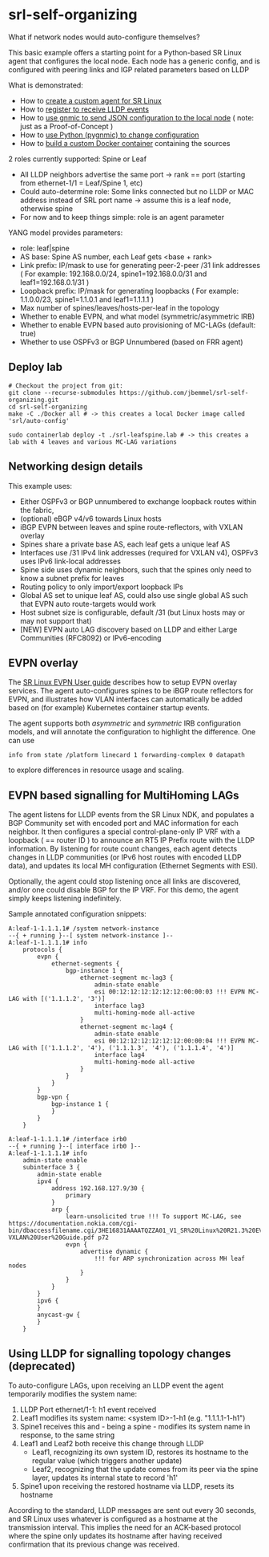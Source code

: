 # srl-self-organizing

What if network nodes would auto-configure themselves?

This basic example offers a starting point for a Python-based SR Linux agent that configures the local node.
Each node has a generic config, and is configured with peering links and IGP related parameters based on LLDP

What is demonstrated:
* How to [create a custom agent for SR Linux](https://github.com/jbemmel/srl-self-organizing/tree/main/src/auto-config-agent)
* How to [register to receive LLDP events](https://github.com/jbemmel/srl-self-organizing/blob/main/src/auto-config-agent/auto-config-agent.py#L57)
* How to [use gnmic to send JSON configuration to the local node](https://github.com/jbemmel/srl-self-organizing/blob/main/src/auto-config-agent/scripts/gnmic-configure-interface.sh) ( note: just as a Proof-of-Concept )
* How to [use Python (pygnmic) to change configuration](https://github.com/jbemmel/srl-self-organizing/blob/main/src/auto-config-agent/auto-config-agent.py#L458)
* How to [build a custom Docker container](https://github.com/jbemmel/srl-self-organizing/tree/main/Docker) containing the sources

2 roles currently supported: Spine or Leaf
* All LLDP neighbors advertise the same port -> rank == port (starting from ethernet-1/1 = Leaf/Spine 1, etc)
* Could auto-determine role: Some links connected but no LLDP or MAC address instead of SRL port name -> assume this is a leaf node, otherwise spine
* For now and to keep things simple: role is an agent parameter

YANG model provides parameters:
* role: leaf|spine
* AS base: Spine AS number, each Leaf gets <base + rank>
* Link prefix: IP/mask to use for generating peer-2-peer /31 link addresses 
  ( For example: 192.168.0.0/24, spine1=192.168.0.0/31 and leaf1=192.168.0.1/31 )
* Loopback prefix: IP/mask for generating loopbacks
  ( For example: 1.1.0.0/23, spine1=1.1.0.1 and leaf1=1.1.1.1 )
* Max number of spines/leaves/hosts-per-leaf in the topology
* Whether to enable EVPN, and what model (symmetric/asymmetric IRB)
* Whether to enable EVPN based auto provisioning of MC-LAGs (default: true)
* Whether to use OSPFv3 or BGP Unnumbered (based on FRR agent)

## Deploy lab
```
# Checkout the project from git:
git clone --recurse-submodules https://github.com/jbemmel/srl-self-organizing.git
cd srl-self-organizing
make -C ./Docker all # -> this creates a local Docker image called 'srl/auto-config'

sudo containerlab deploy -t ./srl-leafspine.lab # -> this creates a lab with 4 leaves and various MC-LAG variations
```

## Networking design details
This example uses:
* Either OSPFv3 or BGP unnumbered to exchange loopback routes within the fabric, 
* (optional) eBGP v4/v6 towards Linux hosts
* iBGP EVPN between leaves and spine route-reflectors, with VXLAN overlay
* Spines share a private base AS, each leaf gets a unique leaf AS
* Interfaces use /31 IPv4 link addresses (required for VXLAN v4), OSPFv3 uses IPv6 link-local addresses
* Spine side uses dynamic neighbors, such that the spines only need to know a subnet prefix for leaves
* Routing policy to only import/export loopback IPs
* Global AS set to unique leaf AS, could also use single global AS such that EVPN auto route-targets would work
* Host subnet size is configurable, default /31 (but Linux hosts may or may not support that)
* [NEW] EVPN auto LAG discovery based on LLDP and either Large Communities (RFC8092) or IPv6-encoding

## EVPN overlay
The [SR Linux EVPN User guide](https://documentation.nokia.com/cgi-bin/dbaccessfilename.cgi/3HE16831AAAATQZZA01_V1_SR%20Linux%20R21.3%20EVPN-VXLAN%20User%20Guide.pdf) describes how to setup EVPN overlay services. The agent auto-configures spines to be iBGP route reflectors for EVPN, and illustrates how VLAN interfaces can automatically be added based on (for example) Kubernetes container startup events.

The agent supports both *asymmetric* and *symmetric* IRB configuration models, and will annotate the configuration to highlight the difference.
One can use 
```
info from state /platform linecard 1 forwarding-complex 0 datapath
```
to explore differences in resource usage and scaling.

## EVPN based signalling for MultiHoming LAGs
The agent listens for LLDP events from the SR Linux NDK, and populates a BGP Community set with encoded port and MAC information for each neighbor.
It then configures a special control-plane-only IP VRF with a loopback ( == router ID ) to announce an RT5 IP Prefix route with the LLDP information.
By listening for route count changes, each agent detects changes in LLDP communities (or IPv6 host routes with encoded LLDP data), and updates its local MH configuration (Ethernet Segments with ESI).

Optionally, the agent could stop listening once all links are discovered, and/or one could disable BGP for the IP VRF. For this demo, the agent simply keeps listening indefinitely.

Sample annotated configuration snippets:
```
A:leaf-1-1.1.1.1# /system network-instance                                                                                                                                                                         
--{ + running }--[ system network-instance ]--                                                                                                                                                                     
A:leaf-1-1.1.1.1# info                                                                                                                                                                                             
    protocols {
        evpn {
            ethernet-segments {
                bgp-instance 1 {
                    ethernet-segment mc-lag3 {
                        admin-state enable
                        esi 00:12:12:12:12:12:12:00:00:03 !!! EVPN MC-LAG with [('1.1.1.2', '3')]
                        interface lag3
                        multi-homing-mode all-active
                    }
                    ethernet-segment mc-lag4 {
                        admin-state enable
                        esi 00:12:12:12:12:12:12:00:00:04 !!! EVPN MC-LAG with [('1.1.1.2', '4'), ('1.1.1.3', '4'), ('1.1.1.4', '4')]
                        interface lag4
                        multi-homing-mode all-active
                    }
                }
            }
        }
        bgp-vpn {
            bgp-instance 1 {
            }
        }
    }
```

```
A:leaf-1-1.1.1.1# /interface irb0                                                                                                                                                                                  
--{ + running }--[ interface irb0 ]--                                                                                                                                                                              
A:leaf-1-1.1.1.1# info                                                                                                                                                                                             
    admin-state enable
    subinterface 3 {
        admin-state enable
        ipv4 {
            address 192.168.127.9/30 {
                primary
            }
            arp {
                learn-unsolicited true !!! To support MC-LAG, see https://documentation.nokia.com/cgi-bin/dbaccessfilename.cgi/3HE16831AAAATQZZA01_V1_SR%20Linux%20R21.3%20EVPN-VXLAN%20User%20Guide.pdf p72
                evpn {
                    advertise dynamic {
                        !!! for ARP synchronization across MH leaf nodes
                    }
                }
            }
        }
        ipv6 {
        }
        anycast-gw {
        }
    }
```

## Using LLDP for signalling topology changes (deprecated)
To auto-configure LAGs, upon receiving an LLDP event the agent temporarily modifies the system name:
1. LLDP Port ethernet/1-1: h1 event received
2. Leaf1 modifies its system name: \<system ID\>-1-h1 (e.g. "1.1.1.1-1-h1")
3. Spine1 receives this and - being a spine - modifies its system name in response, to the same string
4. Leaf1 and Leaf2 both receive this change through LLDP
   + Leaf1, recognizing its own system ID, restores its hostname to the regular value (which triggers another update)
   + Leaf2, recognizing that the update comes from its peer via the spine layer, updates its internal state to record 'h1'
5. Spine1 upon receiving the restored hostname via LLDP, resets its hostname

According to the standard, LLDP messages are sent out every 30 seconds, and SR Linux uses whatever is configured as a hostname at the transmission interval. This implies the need for an ACK-based protocol where the spine only updates its hostname after having received confirmation that its previous change was received.
